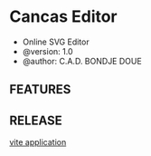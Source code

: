  # Cancas Editor

- Online SVG Editor
- @version: 1.0
- @author: C.A.D. BONDJE DOUE



 ## FEATURES

 ## RELEASE

 [vite application](https://balafon.igkdev.com/front-end/viteapp)